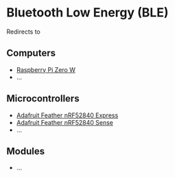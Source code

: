 # Bluetooth Low Energy (BLE)
Redirects to

## Computers
- [Raspberry Pi Zero W](../Computers/Raspberry_Pi_Zero_W.md)
- ...

## Microcontrollers
- [Adafruit Feather nRF52840 Express](../Microcontrollers/Adafruit_Feather_nRF52840_Express.md)
- [Adafruit Feather nRF52840 Sense](../Microcontrollers/Adafruit_Feather_nRF52840_Sense.md)
- ...

## Modules
- ...
